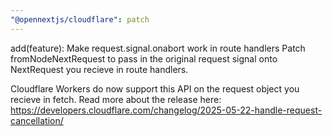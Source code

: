 ```yaml
---
"@opennextjs/cloudflare": patch
---
```


add(feature): Make request.signal.onabort work in route handlers
Patch fromNodeNextRequest to pass in the original request signal onto NextRequest you recieve in route handlers.

Cloudflare Workers do now support this API on the request object you recieve in fetch. Read more about the release here:
https://developers.cloudflare.com/changelog/2025-05-22-handle-request-cancellation/